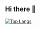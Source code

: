 ## Hi there 👋

<!--
**yx-fan/yx-fan** is a ✨ _special_ ✨ repository because its `README.md` (this file) appears on your GitHub profile.

Here are some ideas to get you started:

- 🔭 I’m currently working on ...
- 🌱 I’m currently learning ...
- 👯 I’m looking to collaborate on ...
- 🤔 I’m looking for help with ...
- 💬 Ask me about ...
- 📫 How to reach me: ...
- 😄 Pronouns: ...
- ⚡ Fun fact: ...
-->

[![Top Langs](https://github-readme-stats.vercel.app/api/top-langs/?username=yx-fan&count_private=true&hide=html,css&token=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)](https://github.com/anuraghazra/github-readme-stats)

